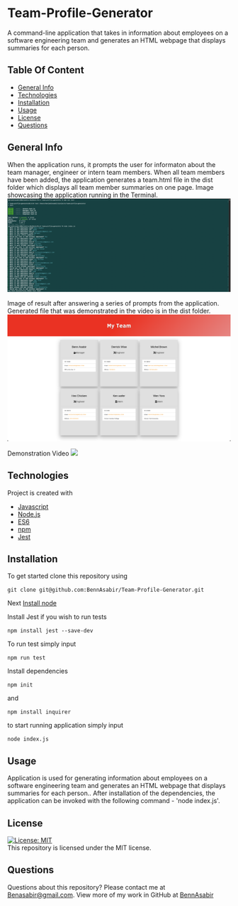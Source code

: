 # Team-Profile-Generator
A command-line application that takes in information about employees on a software engineering team and generates an HTML webpage that displays summaries for each person.

## Table Of Content
* [General Info](#general-info)
* [Technologies](#technologies)
* [Installation](#installation)
* [Usage](#usage)
* [License](#license)
* [Questions](#questions)

## General Info
When the application runs, it prompts the user for informaton about the team manager, engineer or intern team members. When all team members have been added, the application generates a team.html file in the dist folder which displays all team member summaries on one page.
Image showcasing the application running in the Terminal.<br>
<img src=./assets/images/screenshot2.png>

Image of result after answering a series of prompts from the application. Generated file that was demonstrated in the video is in the dist folder.
<img src=./assets/images/screenshot.png>

Demonstration Video
<img src=./assets/gif/demo2.gif>

## Technologies
Project is created with 
* [Javascript](https://www.javascript.com/)
* [Node.js](https://nodejs.org/en/)
* [ES6](https://www.w3schools.com/js/js_es6.asp)
* [npm](https://www.npmjs.com/)
* [Jest](https://jestjs.io/)

## Installation
To get started clone this repository using 
<br>
```terminal
git clone git@github.com:BennAsabir/Team-Profile-Generator.git
```
Next [Install node](https://nodejs.org/en/)

Install Jest if you wish to run tests
```terminal
npm install jest --save-dev
```
To run test simply input
```terminal
npm run test
```

Install dependencies 
```terminal
npm init
```
and 
```terminal
npm install inquirer
```
to start running application simply input 
```terminal
node index.js
```

## Usage
Application is used for generating information about employees on a software engineering team and generates an HTML webpage that displays summaries for each person..
After installation of the dependencies, the application can be invoked with the following command - 'node index.js'.

## License
[![License: MIT](https://img.shields.io/badge/License-MIT-yellow.svg)](https://opensource.org/licenses/MIT)
<br>
This repository is licensed under the MIT license.

## Questions
Questions about this repository? Please contact me at [Benasabir@gmail.com](mailto:Benasabir@gmail.com). View more of my work in GitHub at [BennAsabir](https://github.com/BennAsabir) 